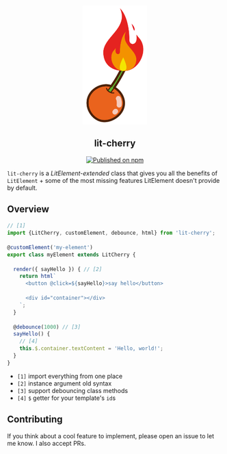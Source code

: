<div align="center">
<picture>
  <source srcset="./logo.png" alt="lit-cherry" width="150"></source>
  <img src="./logo.png" alt="lit-cherry" width="150">
</picture>


## <b>lit-cherry</b>

[![Published on npm](https://raster.shields.io/npm/v/lit-cherry.svg?logo=npm)](https://www.npmjs.com/package/lit-cherry)

</div>

`lit-cherry` is a *LitElement-extended* class that gives you all the benefits of `LitElement` + some of the most missing features LitElement doesn't provide by default.

## Overview

```javascript
// [1]
import {LitCherry, customElement, debounce, html} from 'lit-cherry';

@customElement('my-element')
export class myElement extends LitCherry {

  render({ sayHello }) { // [2]
    return html`
      <button @click=${sayHello}>say hello</button>

      <div id="container"></div>
    `;
  }

  @debounce(1000) // [3]
  sayHello() {
    // [4]
    this.$.container.textContent = 'Hello, world!';
  }
}
```

- `[1]` import everything from one place
- `[2]` instance argument old syntax
- `[3]` support debouncing class methods
- `[4]` `$` getter for your template's `id`s


## Contributing

If you think about a cool feature to implement, please open an issue to let me know. I also accept PRs.